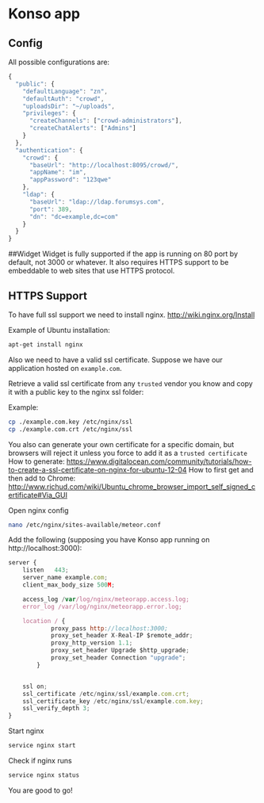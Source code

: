 # Konso app

## Config
All possible configurations are:
```javascript
{
  "public": {
    "defaultLanguage": "zn",
    "defaultAuth": "crowd",
    "uploadsDir": "~/uploads",
    "privileges": {
      "createChannels": ["crowd-administrators"],
      "createChatAlerts": ["Admins"]
    }
  },
  "authentication": {
    "crowd": {
      "baseUrl": "http://localhost:8095/crowd/",
      "appName": "im",
      "appPassword": "123qwe"
    },
    "ldap": {
      "baseUrl": "ldap://ldap.forumsys.com",
      "port": 389,
      "dn": "dc=example,dc=com"
    }
  }
}
```

##Widget
Widget is fully supported if the app is running on 80 port by default, not 3000 or whatever. It also requires HTTPS support to be embeddable to web sites that use HTTPS protocol.

## HTTPS Support
To have full ssl support we need to install nginx.
http://wiki.nginx.org/Install

Example of Ubuntu installation:

```bash
apt-get install nginx
```

Also we need to have a valid ssl certificate. Suppose we have our application hosted on <code>example.com</code>.

Retrieve a valid ssl certificate from any `trusted` vendor you know and copy it with a public key to the nginx ssl folder:

Example:
```bash
cp ./example.com.key /etc/nginx/ssl
cp ./example.com.crt /etc/nginx/ssl
```
You also can generate your own certificate for a specific domain, but browsers will reject it unless you force to add it as a `trusted certificate`
How to generate: https://www.digitalocean.com/community/tutorials/how-to-create-a-ssl-certificate-on-nginx-for-ubuntu-12-04
How to first get and then add to Chrome: http://www.richud.com/wiki/Ubuntu_chrome_browser_import_self_signed_certificate#Via_GUI

Open nginx config

```bash
nano /etc/nginx/sites-available/meteor.conf
```
Add the following (supposing you have Konso app running on http://localhost:3000):

```javascript
server {
	listen   443;
	server_name example.com;
	client_max_body_size 500M;

	access_log /var/log/nginx/meteorapp.access.log;
	error_log /var/log/nginx/meteorapp.error.log;

	location / {
	        proxy_pass http://localhost:3000;
	        proxy_set_header X-Real-IP $remote_addr;
	        proxy_http_version 1.1;
	        proxy_set_header Upgrade $http_upgrade;
	        proxy_set_header Connection "upgrade";
        }


	ssl on;
	ssl_certificate /etc/nginx/ssl/example.com.crt;
	ssl_certificate_key /etc/nginx/ssl/example.com.key;
	ssl_verify_depth 3;
}
```

Start nginx
```bash
service nginx start
```

Check if nginx runs
```bash
service nginx status
```

You are good to go!
